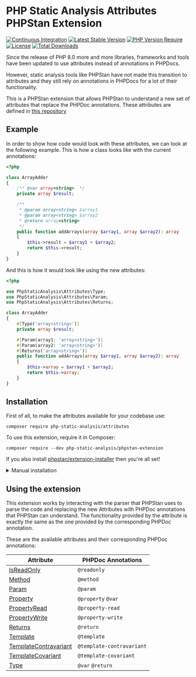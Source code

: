 # PHP Static Analysis Attributes PHPStan Extension
[![Continuous Integration](https://github.com/php-static-analysis/phpstan-extension/workflows/All%20Tests/badge.svg)](https://github.com/php-static-analysis/phpstan-extension/actions)
[![Latest Stable Version](https://poser.pugx.org/php-static-analysis/phpstan-extension/v/stable)](https://packagist.org/packages/php-static-analysis/phpstan-extension)
[![PHP Version Require](http://poser.pugx.org/php-static-analysis/phpstan-extension/require/php)](https://packagist.org/packages/php-static-analysis/phpstan-extension)
[![License](https://poser.pugx.org/php-static-analysis/phpstan-extension/license)](https://github.com/php-static-analysis/phpstan-extension/blob/main/LICENSE)
[![Total Downloads](https://poser.pugx.org/php-static-analysis/phpstan-extension/downloads)](https://packagist.org/packages/php-static-analysis/phpstan-extension/stats)

Since the release of PHP 8.0 more and more libraries, frameworks and tools have been updated to use attributes instead of annotations in PHPDocs.

However, static analysis tools like PHPStan have not made this transition to attributes and they still rely on annotations in PHPDocs for a lot of their functionality.

This is a PHPStan extension that allows PHPStan to understand a new set of attributes that replace the PHPDoc annotations. These attributes are defined in [this repository](https://github.com/php-static-analysis/attributes)

## Example

In order to show how code would look with these attributes, we can look at the following example. This is how a class looks like with the current annotations:

```php
<?php

class ArrayAdder
{
    /** @var array<string>  */
    private array $result;

    /**
     * @param array<string> $array1
     * @param array<string> $array2
     * @return array<string>
     */
    public function addArrays(array $array1, array $array2): array
    {
        $this->result = $array1 + $array2;
        return $this->result;
    }
}
```

And this is how it would look like using the new attributes:

```php
<?php

use PhpStaticAnalysis\Attributes\Type;
use PhpStaticAnalysis\Attributes\Param;
use PhpStaticAnalysis\Attributes\Returns;

class ArrayAdder
{
    #[Type('array<string>')]
    private array $result;

    #[Param(array1: 'array<string>')]
    #[Param(array2: 'array<string>')]
    #[Returns('array<string>')]
    public function addArrays(array $array1, array $array2): array
    {
        $this->array = $array1 + $array2;
        return $this->array;
    }
}
```

## Installation

First of all, to make the attributes available for your codebase use:

```
composer require php-static-analysis/attributes
```

To use this extension, require it in Composer:

```
composer require --dev php-static-analysis/phpstan-extension
```

If you also install [phpstan/extension-installer](https://github.com/phpstan/extension-installer) then you're all set!

<details>
  <summary>Manual installation</summary>

If you don't want to use `phpstan/extension-installer`, include `extension.neon` in your project's PHPStan config:

```
includes:
    - vendor/php-static-analysis/phpstan-extension/extension.neon
```
</details>

## Using the extension

This extension works by interacting with the parser that PHPStan uses to parse the code and replacing the new Attributes with PHPDoc annotations that PHPStan can understand. The functionality provided by the attribute is exactly the same as the one provided by the corresponding PHPDoc annotation.

These are the available attributes and their corresponding PHPDoc annotations:

| Attribute                                                                                                         | PHPDoc Annotations        |
|-------------------------------------------------------------------------------------------------------------------|---------------------------|
| [IsReadOnly](https://github.com/php-static-analysis/attributes/blob/main/doc/IsReadOnly.md)                       | `@readonly`               |
| [Method](https://github.com/php-static-analysis/attributes/blob/main/doc/Method.md)                               | `@method`                 |
| [Param](https://github.com/php-static-analysis/attributes/blob/main/doc/Param.md)                                 | `@param`                  |
| [Property](https://github.com/php-static-analysis/attributes/blob/main/doc/Property.md)                           | `@property` `@var`        |
| [PropertyRead](https://github.com/php-static-analysis/attributes/blob/main/doc/PropertyRead.md)                   | `@property-read`          |
| [PropertyWrite](https://github.com/php-static-analysis/attributes/blob/main/doc/PropertyWrite.md)                 | `@property-write`         |
| [Returns](https://github.com/php-static-analysis/attributes/blob/main/doc/Returns.md)                             | `@return`                 |
| [Template](https://github.com/php-static-analysis/attributes/blob/main/doc/Template.md)                           | `@template`               |
| [TemplateContravariant](https://github.com/php-static-analysis/attributes/blob/main/doc/TemplateContravariant.md) | `@template-contravariant` |
| [TemplateCovariant](https://github.com/php-static-analysis/attributes/blob/main/doc/TemplateCovariant.md)         | `@template-covariant`     |
| [Type](https://github.com/php-static-analysis/attributes/blob/main/doc/Type.md)                                   | `@var` `@return`          |




